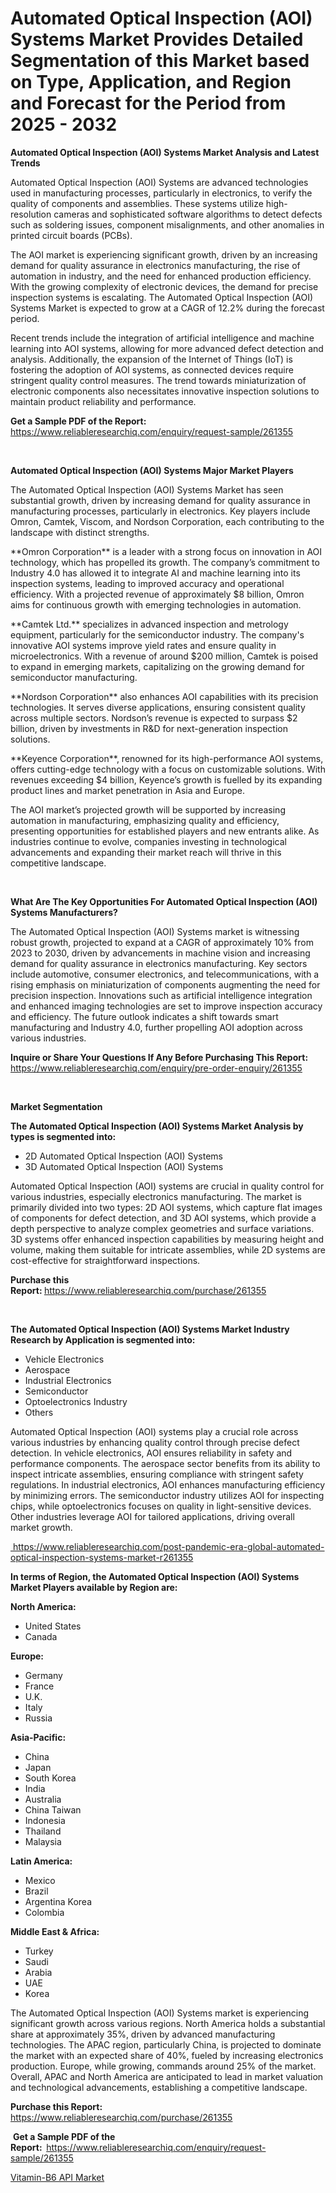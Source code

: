 <p><h1>Automated Optical Inspection (AOI) Systems Market Provides Detailed Segmentation of this Market based on Type, Application, and Region and Forecast for the Period from 2025 - 2032</h1></p><p><strong>Automated Optical Inspection (AOI) Systems Market Analysis and Latest Trends</strong></p>
<p><p>Automated Optical Inspection (AOI) Systems are advanced technologies used in manufacturing processes, particularly in electronics, to verify the quality of components and assemblies. These systems utilize high-resolution cameras and sophisticated software algorithms to detect defects such as soldering issues, component misalignments, and other anomalies in printed circuit boards (PCBs). </p><p>The AOI market is experiencing significant growth, driven by an increasing demand for quality assurance in electronics manufacturing, the rise of automation in industry, and the need for enhanced production efficiency. With the growing complexity of electronic devices, the demand for precise inspection systems is escalating. The Automated Optical Inspection (AOI) Systems Market is expected to grow at a CAGR of 12.2% during the forecast period. </p><p>Recent trends include the integration of artificial intelligence and machine learning into AOI systems, allowing for more advanced defect detection and analysis. Additionally, the expansion of the Internet of Things (IoT) is fostering the adoption of AOI systems, as connected devices require stringent quality control measures. The trend towards miniaturization of electronic components also necessitates innovative inspection solutions to maintain product reliability and performance.</p></p>
<p><strong>Get a Sample PDF of the Report:&nbsp;</strong> <a href="https://www.reliableresearchiq.com/enquiry/request-sample/261355?utm_campaign=2947&utm_medium=2&utm_source=Github&utm_content=ia&utm_term=30032025&utm_id=automated-optical-inspection-aoi-systems">https://www.reliableresearchiq.com/enquiry/request-sample/261355</a></p>
<p>&nbsp;</p>
<p><strong>Automated Optical Inspection (AOI) Systems Major Market Players</strong></p>
<p><p>The Automated Optical Inspection (AOI) Systems Market has seen substantial growth, driven by increasing demand for quality assurance in manufacturing processes, particularly in electronics. Key players include Omron, Camtek, Viscom, and Nordson Corporation, each contributing to the landscape with distinct strengths.</p><p>**Omron Corporation** is a leader with a strong focus on innovation in AOI technology, which has propelled its growth. The company’s commitment to Industry 4.0 has allowed it to integrate AI and machine learning into its inspection systems, leading to improved accuracy and operational efficiency. With a projected revenue of approximately $8 billion, Omron aims for continuous growth with emerging technologies in automation.</p><p>**Camtek Ltd.** specializes in advanced inspection and metrology equipment, particularly for the semiconductor industry. The company's innovative AOI systems improve yield rates and ensure quality in microelectronics. With a revenue of around $200 million, Camtek is poised to expand in emerging markets, capitalizing on the growing demand for semiconductor manufacturing.</p><p>**Nordson Corporation** also enhances AOI capabilities with its precision technologies. It serves diverse applications, ensuring consistent quality across multiple sectors. Nordson’s revenue is expected to surpass $2 billion, driven by investments in R&D for next-generation inspection solutions.</p><p>**Keyence Corporation**, renowned for its high-performance AOI systems, offers cutting-edge technology with a focus on customizable solutions. With revenues exceeding $4 billion, Keyence’s growth is fuelled by its expanding product lines and market penetration in Asia and Europe.</p><p>The AOI market’s projected growth will be supported by increasing automation in manufacturing, emphasizing quality and efficiency, presenting opportunities for established players and new entrants alike. As industries continue to evolve, companies investing in technological advancements and expanding their market reach will thrive in this competitive landscape.</p></p>
<p>&nbsp;</p>
<p><strong>What Are The Key Opportunities For Automated Optical Inspection (AOI) Systems Manufacturers?</strong></p>
<p><p>The Automated Optical Inspection (AOI) Systems market is witnessing robust growth, projected to expand at a CAGR of approximately 10% from 2023 to 2030, driven by advancements in machine vision and increasing demand for quality assurance in electronics manufacturing. Key sectors include automotive, consumer electronics, and telecommunications, with a rising emphasis on miniaturization of components augmenting the need for precision inspection. Innovations such as artificial intelligence integration and enhanced imaging technologies are set to improve inspection accuracy and efficiency. The future outlook indicates a shift towards smart manufacturing and Industry 4.0, further propelling AOI adoption across various industries.</p></p>
<p><strong>Inquire or Share Your Questions If Any Before Purchasing This Report:</strong> <a href="https://www.reliableresearchiq.com/enquiry/pre-order-enquiry/261355?utm_campaign=2947&utm_medium=2&utm_source=Github&utm_content=ia&utm_term=30032025&utm_id=automated-optical-inspection-aoi-systems">https://www.reliableresearchiq.com/enquiry/pre-order-enquiry/261355</a></p>
<p>&nbsp;</p>
<p><strong>Market Segmentation</strong></p>
<p><strong>The Automated Optical Inspection (AOI) Systems Market Analysis by types is segmented into:</strong></p>
<p><ul><li>2D Automated Optical Inspection (AOI) Systems</li><li>3D Automated Optical Inspection (AOI) Systems</li></ul></p>
<p><p>Automated Optical Inspection (AOI) systems are crucial in quality control for various industries, especially electronics manufacturing. The market is primarily divided into two types: 2D AOI systems, which capture flat images of components for defect detection, and 3D AOI systems, which provide a depth perspective to analyze complex geometries and surface variations. 3D systems offer enhanced inspection capabilities by measuring height and volume, making them suitable for intricate assemblies, while 2D systems are cost-effective for straightforward inspections.</p></p>
<p><strong>Purchase this Report:&nbsp;</strong><a href="https://www.reliableresearchiq.com/purchase/261355?utm_campaign=2947&utm_medium=2&utm_source=Github&utm_content=ia&utm_term=30032025&utm_id=automated-optical-inspection-aoi-systems">https://www.reliableresearchiq.com/purchase/261355</a></p>
<p>&nbsp;</p>
<p><strong>The Automated Optical Inspection (AOI) Systems Market Industry Research by Application is segmented into:</strong></p>
<p><ul><li>Vehicle Electronics</li><li>Aerospace</li><li>Industrial Electronics</li><li>Semiconductor</li><li>Optoelectronics Industry</li><li>Others</li></ul></p>
<p><p>Automated Optical Inspection (AOI) systems play a crucial role across various industries by enhancing quality control through precise defect detection. In vehicle electronics, AOI ensures reliability in safety and performance components. The aerospace sector benefits from its ability to inspect intricate assemblies, ensuring compliance with stringent safety regulations. In industrial electronics, AOI enhances manufacturing efficiency by minimizing errors. The semiconductor industry utilizes AOI for inspecting chips, while optoelectronics focuses on quality in light-sensitive devices. Other industries leverage AOI for tailored applications, driving overall market growth.</p></p>
<p><a href="https://www.reliableresearchiq.com/post-pandemic-era-global-automated-optical-inspection-systems-market-r261355?utm_campaign=2947&utm_medium=2&utm_source=Github&utm_content=ia&utm_term=30032025&utm_id=automated-optical-inspection-aoi-systems">&nbsp;https://www.reliableresearchiq.com/post-pandemic-era-global-automated-optical-inspection-systems-market-r261355</a></p>
<p><strong>In terms of Region, the Automated Optical Inspection (AOI) Systems Market Players available by Region are:</strong></p>
<p>
    <p> <strong> North America: </strong>
        <ul>
            <li>United States</li>
            <li>Canada</li>
        </ul>
        </p> 
    <p> <strong> Europe: </strong>
        <ul>
            <li>Germany</li>
            <li>France</li>
            <li>U.K.</li>
            <li>Italy</li>
            <li>Russia</li>
        </ul>
        </p> 
    <p> <strong> Asia-Pacific: </strong>
        <ul>
            <li>China</li>
            <li>Japan</li>
            <li>South Korea</li>
            <li>India</li>
            <li>Australia</li>
            <li>China Taiwan</li>
            <li>Indonesia</li>
            <li>Thailand</li>
            <li>Malaysia</li>
        </ul>
        </p> 
    <p> <strong> Latin America: </strong>
        <ul>
            <li>Mexico</li>
            <li>Brazil</li>
            <li>Argentina Korea</li>
            <li>Colombia</li>
        </ul>
        </p> 
    <p> <strong> Middle East & Africa: </strong>
        <ul>
            <li>Turkey</li>
            <li>Saudi</li>
            <li>Arabia</li>
            <li>UAE</li>
            <li>Korea</li>
        </ul>
    </p>
    </p>
<p><p>The Automated Optical Inspection (AOI) Systems market is experiencing significant growth across various regions. North America holds a substantial share at approximately 35%, driven by advanced manufacturing technologies. The APAC region, particularly China, is projected to dominate the market with an expected share of 40%, fueled by increasing electronics production. Europe, while growing, commands around 25% of the market. Overall, APAC and North America are anticipated to lead in market valuation and technological advancements, establishing a competitive landscape.</p></p>
<p><strong>Purchase this Report: </strong><a href="https://www.reliableresearchiq.com/purchase/261355?utm_campaign=2947&utm_medium=2&utm_source=Github&utm_content=ia&utm_term=30032025&utm_id=automated-optical-inspection-aoi-systems">https://www.reliableresearchiq.com/purchase/261355</a></p>
<p>&nbsp;<strong>Get a Sample PDF of the Report:&nbsp;&nbsp;</strong><a href="https://www.reliableresearchiq.com/enquiry/request-sample/261355?utm_campaign=2947&utm_medium=2&utm_source=Github&utm_content=ia&utm_term=30032025&utm_id=automated-optical-inspection-aoi-systems">https://www.reliableresearchiq.com/enquiry/request-sample/261355</a></p>
<p><strong></strong></p>
<p><p><a href="https://github.com/xtysizov/Market-Research-Report-List-1/blob/main/vitamin-b6-api-market.md?utm_campaign=2947&utm_medium=2&utm_source=Github&utm_content=ia&utm_term=30032025&utm_id=automated-optical-inspection-aoi-systems">Vitamin-B6 API Market</a></p></p>